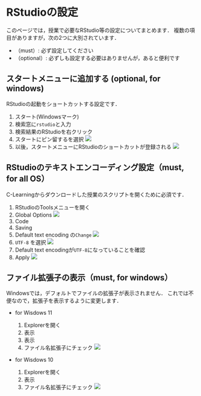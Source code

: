 # RStudioの設定

このページでは，授業で必要なRStudio等の設定についてまとめます．
複数の項目がありますが，次の2つに大別されています．
- （must）: 必ず設定してください
- （optional）: 必ずしも設定する必要はありませんが，あると便利です


## スタートメニューに追加する (optional, for windows)

RStudioの起動をショートカットする設定です．

1. スタート(Windowsマーク)
2. 検索窓に`rstudio`と入力
3. 検索結果のRStudioを右クリック
4. スタートにピン留するを選択
    ![](./figs/add_start_menu.png?raw=true)
5. 以後，スタートメニューにRStudioのショートカットが登録される
    ![](./figs/add_start_menu_result.png?raw=true)


## RStudioのテキストエンコーディング設定（must, for all OS）

C-Learningからダウンロードした授業のスクリプトを開くために必須です．

1. RStudioのToolsメニューを開く
2. Global Options
    ![](./figs/encoding1.png?raw=true)
3. Code
4. Saving
5. Default text encoding の`Change`
    ![](./figs/encoding2.png?raw=true)
6. `UTF-8` を選択
    ![](./figs/encoding3.png?raw=true)
7. Default text encodingが`UTF-8`になっていることを確認
8. Apply
    ![](./figs/encoding4.png?raw=true)


## ファイル拡張子の表示（must, for windows）

Windowsでは，デフォルトでファイルの拡張子が表示されません．
これでは不便なので，拡張子を表示するように変更します．

- for Wisdows 11
    1. Explorerを開く
    2. 表示
    3. 表示
    4. ファイル名拡張子にチェック
        ![](./figs/explorer_win11.png?raw=true)

- for Wisdows 10
    1. Explorerを開く
    2. 表示
    3. ファイル名拡張子にチェック
        ![](./figs/explorer_win10.png?raw=true)

